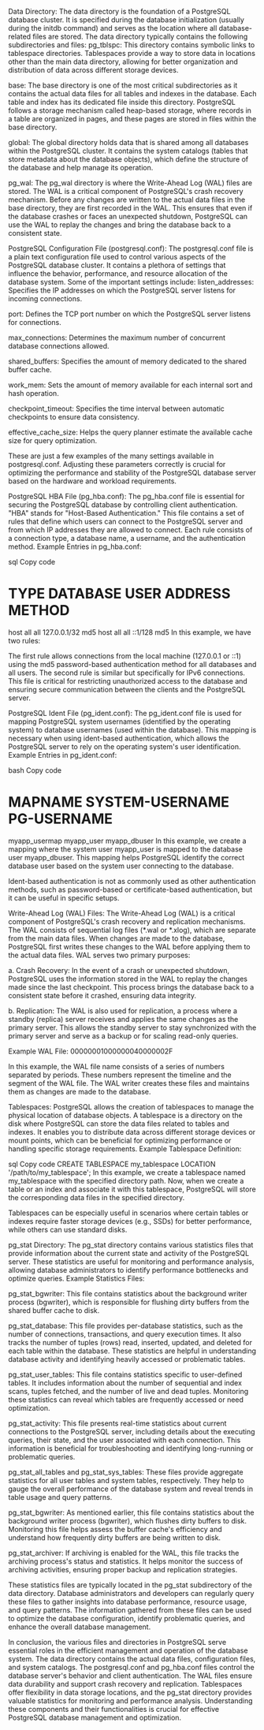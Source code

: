 
Data Directory:
The data directory is the foundation of a PostgreSQL database cluster. It is specified during the database initialization (usually during the initdb command) and serves as the location where all database-related files are stored. The data directory typically contains the following subdirectories and files:
pg_tblspc: This directory contains symbolic links to tablespace directories. Tablespaces provide a way to store data in locations other than the main data directory, allowing for better organization and distribution of data across different storage devices.

base: The base directory is one of the most critical subdirectories as it contains the actual data files for all tables and indexes in the database. Each table and index has its dedicated file inside this directory. PostgreSQL follows a storage mechanism called heap-based storage, where records in a table are organized in pages, and these pages are stored in files within the base directory.

global: The global directory holds data that is shared among all databases within the PostgreSQL cluster. It contains the system catalogs (tables that store metadata about the database objects), which define the structure of the database and help manage its operation.

pg_wal: The pg_wal directory is where the Write-Ahead Log (WAL) files are stored. The WAL is a critical component of PostgreSQL's crash recovery mechanism. Before any changes are written to the actual data files in the base directory, they are first recorded in the WAL. This ensures that even if the database crashes or faces an unexpected shutdown, PostgreSQL can use the WAL to replay the changes and bring the database back to a consistent state.

PostgreSQL Configuration File (postgresql.conf):
The postgresql.conf file is a plain text configuration file used to control various aspects of the PostgreSQL database cluster. It contains a plethora of settings that influence the behavior, performance, and resource allocation of the database system. Some of the important settings include:
listen_addresses: Specifies the IP addresses on which the PostgreSQL server listens for incoming connections.

port: Defines the TCP port number on which the PostgreSQL server listens for connections.

max_connections: Determines the maximum number of concurrent database connections allowed.

shared_buffers: Specifies the amount of memory dedicated to the shared buffer cache.

work_mem: Sets the amount of memory available for each internal sort and hash operation.

checkpoint_timeout: Specifies the time interval between automatic checkpoints to ensure data consistency.

effective_cache_size: Helps the query planner estimate the available cache size for query optimization.

These are just a few examples of the many settings available in postgresql.conf. Adjusting these parameters correctly is crucial for optimizing the performance and stability of the PostgreSQL database server based on the hardware and workload requirements.

PostgreSQL HBA File (pg_hba.conf):
The pg_hba.conf file is essential for securing the PostgreSQL database by controlling client authentication. "HBA" stands for "Host-Based Authentication." This file contains a set of rules that define which users can connect to the PostgreSQL server and from which IP addresses they are allowed to connect. Each rule consists of a connection type, a database name, a username, and the authentication method.
Example Entries in pg_hba.conf:

sql
Copy code
# TYPE  DATABASE  USER      ADDRESS       METHOD
host    all       all       127.0.0.1/32  md5
host    all       all       ::1/128       md5
In this example, we have two rules:

The first rule allows connections from the local machine (127.0.0.1 or ::1) using the md5 password-based authentication method for all databases and all users.
The second rule is similar but specifically for IPv6 connections.
This file is critical for restricting unauthorized access to the database and ensuring secure communication between the clients and the PostgreSQL server.

PostgreSQL Ident File (pg_ident.conf):
The pg_ident.conf file is used for mapping PostgreSQL system usernames (identified by the operating system) to database usernames (used within the database). This mapping is necessary when using ident-based authentication, which allows the PostgreSQL server to rely on the operating system's user identification.
Example Entries in pg_ident.conf:

bash
Copy code
# MAPNAME    SYSTEM-USERNAME   PG-USERNAME
myapp_usermap   myapp_user       myapp_dbuser
In this example, we create a mapping where the system user myapp_user is mapped to the database user myapp_dbuser. This mapping helps PostgreSQL identify the correct database user based on the system user connecting to the database.

Ident-based authentication is not as commonly used as other authentication methods, such as password-based or certificate-based authentication, but it can be useful in specific setups.

Write-Ahead Log (WAL) Files:
The Write-Ahead Log (WAL) is a critical component of PostgreSQL's crash recovery and replication mechanisms. The WAL consists of sequential log files (*.wal or *.xlog), which are separate from the main data files. When changes are made to the database, PostgreSQL first writes these changes to the WAL before applying them to the actual data files.
WAL serves two primary purposes:

a. Crash Recovery: In the event of a crash or unexpected shutdown, PostgreSQL uses the information stored in the WAL to replay the changes made since the last checkpoint. This process brings the database back to a consistent state before it crashed, ensuring data integrity.

b. Replication: The WAL is also used for replication, a process where a standby (replica) server receives and applies the same changes as the primary server. This allows the standby server to stay synchronized with the primary server and serve as a backup or for scaling read-only queries.

Example WAL File: 00000001000000040000002F

In this example, the WAL file name consists of a series of numbers separated by periods. These numbers represent the timeline and the segment of the WAL file. The WAL writer creates these files and maintains them as changes are made to the database.

Tablespaces:
PostgreSQL allows the creation of tablespaces to manage the physical location of database objects. A tablespace is a directory on the disk where PostgreSQL can store the data files related to tables and indexes. It enables you to distribute data across different storage devices or mount points, which can be beneficial for optimizing performance or handling specific storage requirements.
Example Tablespace Definition:

sql
Copy code
CREATE TABLESPACE my_tablespace LOCATION '/path/to/my_tablespace';
In this example, we create a tablespace named my_tablespace with the specified directory path. Now, when we create a table or an index and associate it with this tablespace, PostgreSQL will store the corresponding data files in the specified directory.

Tablespaces can be especially useful in scenarios where certain tables or indexes require faster storage devices (e.g., SSDs) for better performance, while others can use standard disks.

pg_stat Directory:
The pg_stat directory contains various statistics files that provide information about the current state and activity of the PostgreSQL server. These statistics are useful for monitoring and performance analysis, allowing database administrators to identify performance bottlenecks and optimize queries.
Example Statistics Files:

pg_stat_bgwriter: This file contains statistics about the background writer process (bgwriter), which is responsible for flushing dirty buffers from the shared buffer cache to disk.

pg_stat_database: This file provides per-database statistics, such as the number of connections, transactions, and query execution times. It also tracks the number of tuples (rows) read, inserted, updated, and deleted for each table within the database. These statistics are helpful in understanding database activity and identifying heavily accessed or problematic tables.

pg_stat_user_tables: This file contains statistics specific to user-defined tables. It includes information about the number of sequential and index scans, tuples fetched, and the number of live and dead tuples. Monitoring these statistics can reveal which tables are frequently accessed or need optimization.

pg_stat_activity: This file presents real-time statistics about current connections to the PostgreSQL server, including details about the executing queries, their state, and the user associated with each connection. This information is beneficial for troubleshooting and identifying long-running or problematic queries.

pg_stat_all_tables and pg_stat_sys_tables: These files provide aggregate statistics for all user tables and system tables, respectively. They help to gauge the overall performance of the database system and reveal trends in table usage and query patterns.

pg_stat_bgwriter: As mentioned earlier, this file contains statistics about the background writer process (bgwriter), which flushes dirty buffers to disk. Monitoring this file helps assess the buffer cache's efficiency and understand how frequently dirty buffers are being written to disk.

pg_stat_archiver: If archiving is enabled for the WAL, this file tracks the archiving process's status and statistics. It helps monitor the success of archiving activities, ensuring proper backup and replication strategies.

These statistics files are typically located in the pg_stat subdirectory of the data directory. Database administrators and developers can regularly query these files to gather insights into database performance, resource usage, and query patterns. The information gathered from these files can be used to optimize the database configuration, identify problematic queries, and enhance the overall database management.

In conclusion, the various files and directories in PostgreSQL serve essential roles in the efficient management and operation of the database system. The data directory contains the actual data files, configuration files, and system catalogs. The postgresql.conf and pg_hba.conf files control the database server's behavior and client authentication. The WAL files ensure data durability and support crash recovery and replication. Tablespaces offer flexibility in data storage locations, and the pg_stat directory provides valuable statistics for monitoring and performance analysis. Understanding these components and their functionalities is crucial for effective PostgreSQL database management and optimization.

